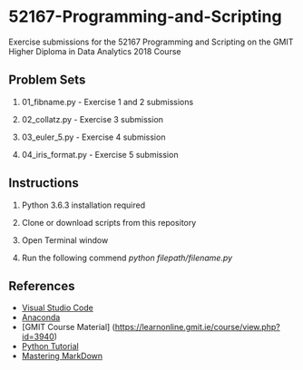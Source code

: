 # 52167-Programming-and-Scripting

Exercise submissions for the 52167 Programming and Scripting on the GMIT Higher Diploma in Data Analytics 2018 Course

## Problem Sets

1. 01_fibname.py - Exercise 1 and 2 submissions

1. 02_collatz.py - Exercise 3 submission

1. 03_euler_5.py - Exercise 4 submission

1. 04_iris_format.py - Exercise 5 submission

## Instructions

1. Python 3.6.3 installation required

1. Clone or download scripts from this repository

1. Open Terminal window

1. Run the following commend
    *python filepath/filename.py*

## References

* [Visual Studio Code](https://code.visualstudio.com/)
* [Anaconda](https://www.anaconda.com/download/#macos)
* [GMIT Course Material] (https://learnonline.gmit.ie/course/view.php?id=3940)
* [Python Tutorial](https://docs.python.org/3/tutorial/)
* [Mastering MarkDown](https://guides.github.com/features/mastering-markdown/)  